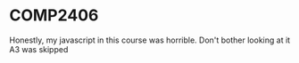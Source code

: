 # COMP2406
Honestly, my javascript in this course was horrible. Don't bother looking at it
A3 was skipped 
